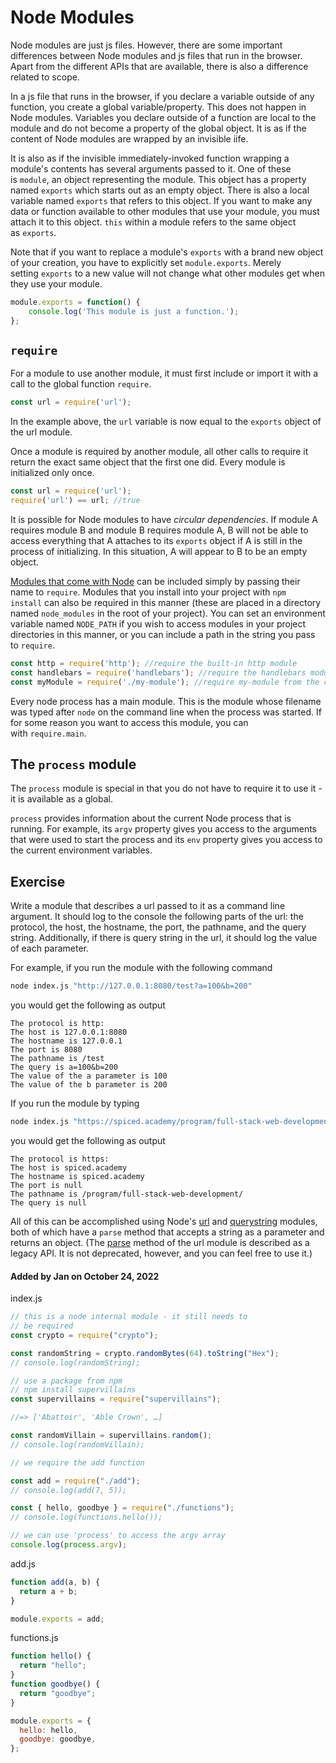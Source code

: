 # Node Modules

Node modules are just js files. However, there are some important differences between Node modules and js files that run in the browser. Apart from the different APIs that are available, there is also a difference related to scope.

In a js file that runs in the browser, if you declare a variable outside of any function, you create a global variable/property. This does not happen in Node modules. Variables you declare outside of a function are local to the module and do not become a property of the global object. It is as if the content of Node modules are wrapped by an invisible iife.

It is also as if the invisible immediately-invoked function wrapping a module's contents has several arguments passed to it. One of these is `module`, an object representing the module. This object has a property named `exports` which starts out as an empty object. There is also a local variable named `exports` that refers to this object. If you want to make any data or function available to other modules that use your module, you must attach it to this object. `this` within a module refers to the same object as `exports`.

Note that if you want to replace a module's `exports` with a brand new object of your creation, you have to explicitly set `module.exports`. Merely setting `exports` to a new value will not change what other modules get when they use your module.

```js
module.exports = function() {
    console.log('This module is just a function.');
};
```

## `require`

For a module to use another module, it must first include or import it with a call to the global function `require`.

```js
const url = require('url');
```

In the example above, the `url` variable is now equal to the `exports` object of the url module.

Once a module is required by another module, all other calls to require it return the exact same object that the first one did. Every module is initialized only once.

```js
const url = require('url');
require('url') == url; //true
```

It is possible for Node modules to have _circular dependencies_. If module A requires module B and module B requires module A, B will not be able to access everything that A attaches to its `exports` object if A is still in the process of initializing. In this situation, A will appear to B to be an empty object.

[Modules that come with Node](https://nodejs.org/api/) can be included simply by passing their name to `require`. Modules that you install into your project with `npm install` can also be required in this manner (these are placed in a directory named `node_modules` in the root of your project). You can set an environment variable named `NODE_PATH` if you wish to access modules in your project directories in this manner, or you can include a path in the string you pass to `require`.

```js
const http = require('http'); //require the built-in http module
const handlebars = require('handlebars'); //require the handlebars module installed from npm
const myModule = require('./my-module'); //require my-module from the current directory
```

Every node process has a main module. This is the module whose filename was typed after `node` on the command line when the process was started. If for some reason you want to access this module, you can with `require.main`.

## The `process` module

The `process` module is special in that you do not have to require it to use it - it is available as a global.

`process` provides information about the current Node process that is running. For example, its `argv` property gives you access to the arguments that were used to start the process and its `env` property gives you access to the current environment variables.

## Exercise

Write a module that describes a url passed to it as a command line argument. It should log to the console the following parts of the url: the protocol, the host, the hostname, the port, the pathname, and the query string. Additionally, if there is query string in the url, it should log the value of each parameter.

For example, if you run the module with the following command

```bash
node index.js "http://127.0.0.1:8080/test?a=100&b=200"
```

you would get the following as output

```
The protocol is http:
The host is 127.0.0.1:8080
The hostname is 127.0.0.1
The port is 8080
The pathname is /test
The query is a=100&b=200
The value of the a parameter is 100
The value of the b parameter is 200
```

If you run the module by typing

```bash
node index.js "https://spiced.academy/program/full-stack-web-development/"
```

you would get the following as output

```
The protocol is https:
The host is spiced.academy
The hostname is spiced.academy
The port is null
The pathname is /program/full-stack-web-development/
The query is null
```

All of this can be accomplished using Node's [url](https://nodejs.org/api/url.html) and [querystring](https://nodejs.org/api/querystring.html) modules, both of which have a `parse` method that accepts a string as a parameter and returns an object. (The [parse](https://nodejs.org/api/url.html#url_url_parse_urlstring_parsequerystring_slashesdenotehost) method of the url module is described as a legacy API. It is not deprecated, however, and you can feel free to use it.)

#### Added by **Jan** on October 24, 2022

index.js

```js
// this is a node internal module - it still needs to
// be required
const crypto = require("crypto");

const randomString = crypto.randomBytes(64).toString("Hex");
// console.log(randomString);

// use a package from npm
// npm install supervillains
const supervillains = require("supervillains");

//=> ['Abattoir', 'Able Crown', …]

const randomVillain = supervillains.random();
// console.log(randomVillain);

// we require the add function

const add = require("./add");
// console.log(add(7, 5));

const { hello, goodbye } = require("./functions");
// console.log(functions.hello());

// we can use 'process' to access the argv array
console.log(process.argv);
```

add.js

```js
function add(a, b) {
  return a + b;
}

module.exports = add;
```

functions.js

```js
function hello() {
  return "hello";
}
function goodbye() {
  return "goodbye";
}

module.exports = {
  hello: hello,
  goodbye: goodbye,
};
```